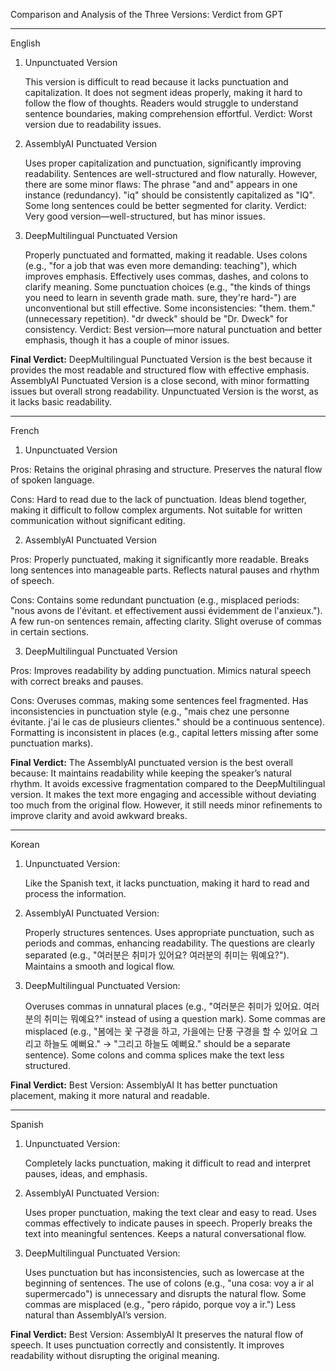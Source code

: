 Comparison and Analysis of the Three Versions: Verdict from GPT

---

English

1. Unpunctuated Version

   This version is difficult to read because it lacks punctuation and capitalization.
   It does not segment ideas properly, making it hard to follow the flow of thoughts.
   Readers would struggle to understand sentence boundaries, making comprehension effortful.
   Verdict: Worst version due to readability issues.

2. AssemblyAI Punctuated Version

   Uses proper capitalization and punctuation, significantly improving readability.
   Sentences are well-structured and flow naturally.
   However, there are some minor flaws:
   The phrase "and and" appears in one instance (redundancy).
   "iq" should be consistently capitalized as "IQ".
   Some long sentences could be better segmented for clarity.
   Verdict: Very good version—well-structured, but has minor issues.

3. DeepMultilingual Punctuated Version

   Properly punctuated and formatted, making it readable.
   Uses colons (e.g., "for a job that was even more demanding: teaching"), which improves emphasis.
   Effectively uses commas, dashes, and colons to clarify meaning.
   Some punctuation choices (e.g., "the kinds of things you need to learn in seventh grade math. sure, they're hard-") are unconventional but still effective.
   Some inconsistencies:
   "them. them." (unnecessary repetition).
   "dr dweck" should be "Dr. Dweck" for consistency.
   Verdict: Best version—more natural punctuation and better emphasis, though it has a couple of minor issues.

**Final Verdict:**
DeepMultilingual Punctuated Version is the best because it provides the most readable and structured flow with effective emphasis.
AssemblyAI Punctuated Version is a close second, with minor formatting issues but overall strong readability.
Unpunctuated Version is the worst, as it lacks basic readability.

---

French

1. Unpunctuated Version

Pros:
Retains the original phrasing and structure.
Preserves the natural flow of spoken language.

Cons:
Hard to read due to the lack of punctuation.
Ideas blend together, making it difficult to follow complex arguments.
Not suitable for written communication without significant editing.

2. AssemblyAI Punctuated Version

Pros:
Properly punctuated, making it significantly more readable.
Breaks long sentences into manageable parts.
Reflects natural pauses and rhythm of speech.

Cons:
Contains some redundant punctuation (e.g., misplaced periods: "nous avons de l'évitant. et effectivement aussi évidemment de l'anxieux.").
A few run-on sentences remain, affecting clarity.
Slight overuse of commas in certain sections.

3. DeepMultilingual Punctuated Version

Pros:
Improves readability by adding punctuation.
Mimics natural speech with correct breaks and pauses.

Cons:
Overuses commas, making some sentences feel fragmented.
Has inconsistencies in punctuation style (e.g., "mais chez une personne évitante. j'ai le cas de plusieurs clientes." should be a continuous sentence).
Formatting is inconsistent in places (e.g., capital letters missing after some punctuation marks).

**Final Verdict:**
The AssemblyAI punctuated version is the best overall because:
It maintains readability while keeping the speaker’s natural rhythm.
It avoids excessive fragmentation compared to the DeepMultilingual version.
It makes the text more engaging and accessible without deviating too much from the original flow.
However, it still needs minor refinements to improve clarity and avoid awkward breaks.

---

Korean

1. Unpunctuated Version:

   Like the Spanish text, it lacks punctuation, making it hard to read and process the information.

2. AssemblyAI Punctuated Version:

   Properly structures sentences.
   Uses appropriate punctuation, such as periods and commas, enhancing readability.
   The questions are clearly separated (e.g., "여러분은 취미가 있어요? 여러분의 취미는 뭐예요?").
   Maintains a smooth and logical flow.

3. DeepMultilingual Punctuated Version:

   Overuses commas in unnatural places (e.g., "여러분은 취미가 있어요. 여러분의 취미는 뭐예요?" instead of using a question mark).
   Some commas are misplaced (e.g., "봄에는 꽃 구경을 하고, 가을에는 단풍 구경을 할 수 있어요 그리고 하늘도 예뻐요." → "그리고 하늘도 예뻐요." should be a separate sentence).
   Some colons and comma splices make the text less structured.

**Final Verdict:**
Best Version: AssemblyAI
It has better punctuation placement, making it more natural and readable.

---

Spanish

1. Unpunctuated Version:

   Completely lacks punctuation, making it difficult to read and interpret pauses, ideas, and emphasis.

2. AssemblyAI Punctuated Version:

   Uses proper punctuation, making the text clear and easy to read.
   Uses commas effectively to indicate pauses in speech.
   Properly breaks the text into meaningful sentences.
   Keeps a natural conversational flow.

3. DeepMultilingual Punctuated Version:

   Uses punctuation but has inconsistencies, such as lowercase at the beginning of sentences.
   The use of colons (e.g., "una cosa: voy a ir al supermercado") is unnecessary and disrupts the natural flow.
   Some commas are misplaced (e.g., "pero rápido, porque voy a ir.")
   Less natural than AssemblyAI’s version.

**Final Verdict:**
Best Version: AssemblyAI
It preserves the natural flow of speech.
It uses punctuation correctly and consistently.
It improves readability without disrupting the original meaning.
